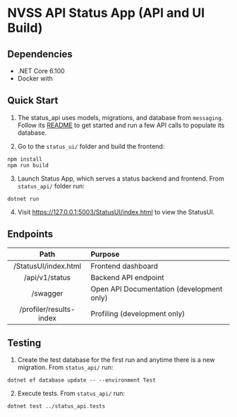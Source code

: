 # NVSS API Status App (API and UI Build)

## Dependencies
 - .NET Core 6.100
 - Docker with 

## Quick Start

1. The status_api uses models, migrations, and database from `messaging`. Follow its [README](../README.md) to get started
and run a few API calls to populate its database.

2. Go to the `status_ui/` folder and build the frontend:

```shell
npm install
npm run build
```
3. Launch Status App, which serves a status backend and frontend. From `status_api/` folder run:

```shell
dotnet run
```

4. Visit <https://127.0.0.1:5003/StatusUI/index.html> to view the StatusUI.

## Endpoints

|          Path             |       Purpose                             |
|:-------------------------:|:------------------------------------------|
| /StatusUI/index.html      | Frontend dashboard                        |
| /api/v1/status            | Backend API endpoint                      |
| /swagger                  | Open API Documentation (development only) |
| /profiler/results-index   | Profiling (development only)              | 

## Testing

1. Create the test database for the first run and anytime there is a new migration. From `status_api/` run:

```shell
dotnet ef database update -- --environment Test
```

2. Execute tests. From `status_api/` run:

```shell
dotnet test ../status_api.tests
```

